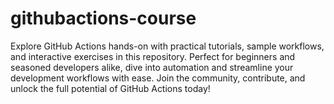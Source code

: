 # githubactions-course
Explore GitHub Actions hands-on with practical tutorials, sample workflows, and interactive exercises in this repository. Perfect for beginners and seasoned developers alike, dive into automation and streamline your development workflows with ease. Join the community, contribute, and unlock the full potential of GitHub Actions today!
